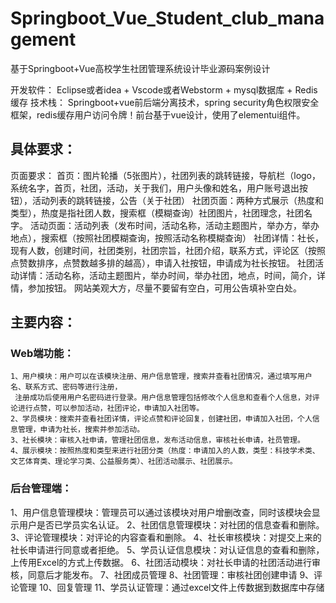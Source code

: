 # Springboot_Vue_Student_club_management
基于Springboot+Vue高校学生社团管理系统设计毕业源码案例设计

开发软件： Eclipse或者idea + Vscode或者Webstorm + mysql数据库 + Redis缓存
技术栈： Springboot+vue前后端分离技术，spring security角色权限安全框架，redis缓存用户访问令牌！前台基于vue设计，使用了elementui组件。

## 具体要求：
 页面要求：
  首页：图片轮播（5张图片），社团列表的跳转链接，导航栏（logo，系统名字，首页，社团，活动，关于我们，用户头像和姓名，用户账号退出按钮），活动列表的跳转链接，公告（关于社团）
  社团页面：两种方式展示（热度和类型），热度是指社团人数，搜索框（模糊查询）社团图片，社团理念，社团名字。
  活动页面：活动列表（发布时间，活动名称，活动主题图片，举办方，举办地点），搜索框（按照社团模糊查询，按照活动名称模糊查询）
  社团详情：社长，现有人数，创建时间，社团类别，社团宗旨，社团介绍，联系方式，评论区（按照点赞数排序，点赞数越多排的越高），申请入社按钮，申请成为社长按钮。
  社团活动详情：活动名称，活动主题图片，举办时间，举办社团，地点，时间，简介，详情，参加按钮。
 网站美观大方，尽量不要留有空白，可用公告填补空白处。
## 主要内容：
### Web端功能：
    1、用户模块：用户可以在该模块注册、用户信息管理，搜索并查看社团情况，通过填写用户名、联系方式、密码等进行注册，
     注册成功后使用用户名密码进行登录。用户信息管理包括修改个人信息和查看个人信息，对评论进行点赞，可以参加活动，社团评论，申请加入社团等。
    2、学员模块：搜索并查看社团详情，评论点赞和评论回复，创建社团，申请加入社团，个人信息管理，申请为社长，搜索并参加活动。
    3、社长模块：审核入社申请，管理社团信息，发布活动信息，审核社长申请，社员管理。
    4、展示模块：按照热度和类型来进行社团分类（热度：申请加入的人数，类型：科技学术类、文艺体育类、理论学习类、公益服务类）、社团活动展示、社团展示。
### 后台管理端：
1、用户信息管理模块：管理员可以通过该模块对用户增删改查，同时该模块会显示用户是否已学员实名认证。
2、社团信息管理模块：对社团的信息查看和删除。
3、评论管理模块：对评论的内容查看和删除。
4、社长审核模块：对提交上来的社长申请进行同意或者拒绝。
5、学员认证信息模块：对认证信息的查看和删除，上传用Excel的方式上传数据。
6、社团活动模块：对社长申请的社团活动进行审核，同意后才能发布。
7、社团成员管理
8、社团管理：审核社团创建申请
9、评论管理
10、回复管理
11、学员认证管理：通过excel文件上传数据到数据库中存储
